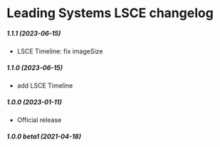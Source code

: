Leading Systems LSCE changelog
===========================================

##### 1.1.1 (2023-06-15)
 * LSCE Timeline: fix imageSize

##### 1.1.0 (2023-06-15)
 * add LSCE Timeline

##### 1.0.0 (2023-01-11)
 * Official release

##### 1.0.0 beta1 (2021-04-18)
